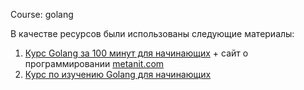 Course: golang

В качестве ресурсов были использованы следующие материалы:

1. [Курс Golang за 100 минут для начинающих](https://www.youtube.com/watch?v=8dS7aT-s_H0) + сайт о программировании [metanit.com](https://metanit.com/go/tutorial/1.1.php)
2. [Курс по изучению Golang для начинающих](https://golangify.com/go/kurs-izucheniya-golang-dlya-nachinayuschih)